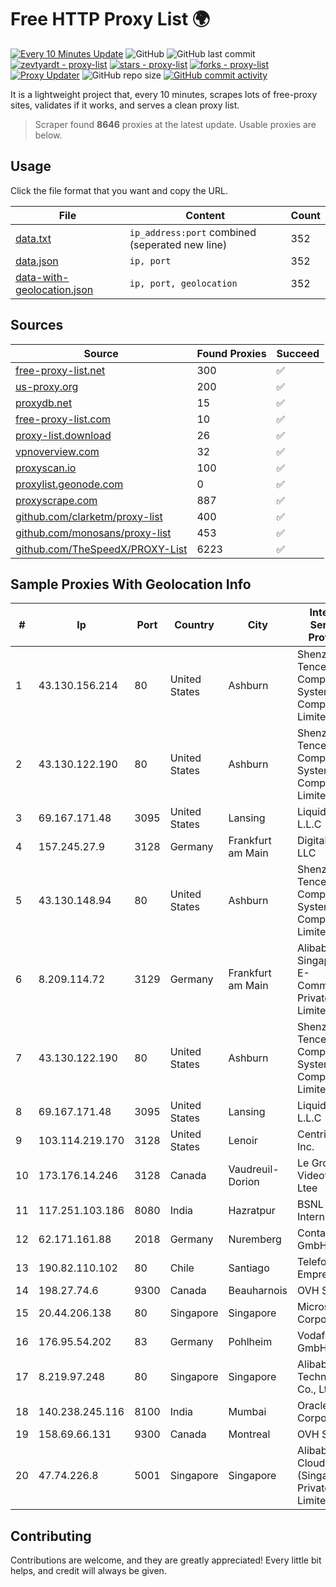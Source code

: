 
# Free HTTP Proxy List 🌍

[![Every 10 Minutes Update](https://github.com/mertguvencli/http-proxy-list/actions/workflows/main.yml/badge.svg?branch=main)](https://github.com/mertguvencli/http-proxy-list/actions/workflows/main.yml)
![GitHub](https://img.shields.io/github/license/mertguvencli/http-proxy-list)
![GitHub last commit](https://img.shields.io/github/last-commit/mertguvencli/http-proxy-list)
[![zevtyardt - proxy-list](https://img.shields.io/static/v1?label=zevtyardt&message=proxy-list&color=blue&logo=github)](https://github.com/zevtyardt/proxy-list "Go to GitHub repo")
[![stars - proxy-list](https://img.shields.io/github/stars/zevtyardt/proxy-list?style=social)](https://github.com/zevtyardt/proxy-list)
[![forks - proxy-list](https://img.shields.io/github/forks/zevtyardt/proxy-list?style=social)](https://github.com/zevtyardt/proxy-list)
[![Proxy Updater](https://github.com/zevtyardt/proxy-list/workflows/Proxy%20Updater/badge.svg)](https://github.com/zevtyardt/proxy-list/actions?query=workflow:"Proxy+Updater")
![GitHub repo size](https://img.shields.io/github/repo-size/zevtyardt/proxy-list)
[![GitHub commit activity](https://img.shields.io/github/commit-activity/m/zevtyardt/proxy-list?logo=commits)](https://github.com/zevtyardt/proxy-list/commits/main)

It is a lightweight project that, every 10 minutes, scrapes lots of free-proxy sites, validates if it works, and serves a clean proxy list.

> Scraper found **8646** proxies at the latest update. Usable proxies are below.

## Usage

Click the file format that you want and copy the URL.

|File|Content|Count|
|----|-------|-----|
|[data.txt](https://raw.githubusercontent.com/mertguvencli/http-proxy-list/main/proxy-list/data.txt)|`ip_address:port` combined (seperated new line)|352|
|[data.json](https://raw.githubusercontent.com/mertguvencli/http-proxy-list/main/proxy-list/data.json)|`ip, port`|352|
|[data-with-geolocation.json](https://raw.githubusercontent.com/mertguvencli/http-proxy-list/main/proxy-list/data-with-geolocation.json)|`ip, port, geolocation`|352|

## Sources

|Source|Found Proxies|Succeed|
|------|-------------|-------|
|[free-proxy-list.net](https://free-proxy-list.net)|300|✅|
|[us-proxy.org](https://www.us-proxy.org)|200|✅|
|[proxydb.net](http://proxydb.net)|15|✅|
|[free-proxy-list.com](https://free-proxy-list.com/?page=&port=&type%5B%5D=http&type%5B%5D=https&up_time=0&search=Search)|10|✅|
|[proxy-list.download](https://www.proxy-list.download/HTTP)|26|✅|
|[vpnoverview.com](https://vpnoverview.com/privacy/anonymous-browsing/free-proxy-servers)|32|✅|
|[proxyscan.io](https://www.proxyscan.io)|100|✅|
|[proxylist.geonode.com](https://proxylist.geonode.com/api/proxy-list?limit=300&page=1&sort_by=lastChecked&sort_type=desc&protocols=http,https)|0|✅|
|[proxyscrape.com](https://api.proxyscrape.com/v2/?request=displayproxies&protocol=http&timeout=10000&country=all&ssl=all&anonymity=all)|887|✅|
|[github.com/clarketm/proxy-list](https://raw.githubusercontent.com/clarketm/proxy-list/master/proxy-list-raw.txt)|400|✅|
|[github.com/monosans/proxy-list](https://raw.githubusercontent.com/monosans/proxy-list/main/proxies/http.txt)|453|✅|
|[github.com/TheSpeedX/PROXY-List](https://raw.githubusercontent.com/TheSpeedX/PROXY-List/master/http.txt)|6223|✅|


## Sample Proxies With Geolocation Info

|#|Ip|Port|Country|City|Internet Service Provider|
|-|--|----|-------|----|-------------------------|
|1|43.130.156.214|80|United States|Ashburn|Shenzhen Tencent Computer Systems Company Limited|
|2|43.130.122.190|80|United States|Ashburn|Shenzhen Tencent Computer Systems Company Limited|
|3|69.167.171.48|3095|United States|Lansing|Liquid Web, L.L.C|
|4|157.245.27.9|3128|Germany|Frankfurt am Main|DigitalOcean, LLC|
|5|43.130.148.94|80|United States|Ashburn|Shenzhen Tencent Computer Systems Company Limited|
|6|8.209.114.72|3129|Germany|Frankfurt am Main|Alibaba.com Singapore E-Commerce Private Limited|
|7|43.130.122.190|80|United States|Ashburn|Shenzhen Tencent Computer Systems Company Limited|
|8|69.167.171.48|3095|United States|Lansing|Liquid Web, L.L.C|
|9|103.114.219.170|3128|United States|Lenoir|Centrilogic, Inc.|
|10|173.176.14.246|3128|Canada|Vaudreuil-Dorion|Le Groupe Videotron Ltee|
|11|117.251.103.186|8080|India|Hazratpur|BSNL Internet|
|12|62.171.161.88|2018|Germany|Nuremberg|Contabo GmbH|
|13|190.82.110.102|80|Chile|Santiago|Telefonica Empresas|
|14|198.27.74.6|9300|Canada|Beauharnois|OVH SAS|
|15|20.44.206.138|80|Singapore|Singapore|Microsoft Corporation|
|16|176.95.54.202|83|Germany|Pohlheim|Vodafone GmbH|
|17|8.219.97.248|80|Singapore|Singapore|Alibaba (US) Technology Co., Ltd.|
|18|140.238.245.116|8100|India|Mumbai|Oracle Corporation|
|19|158.69.66.131|9300|Canada|Montreal|OVH SAS|
|20|47.74.226.8|5001|Singapore|Singapore|Alibaba Cloud (Singapore) Private Limited|



## Contributing

Contributions are welcome, and they are greatly appreciated! Every
little bit helps, and credit will always be given.

